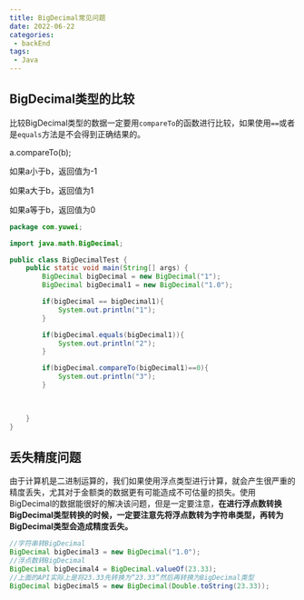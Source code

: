 ```yaml
---
title: BigDecimal常见问题
date: 2022-06-22
categories:
 - backEnd
tags:
 - Java
---
```


## BigDecimal类型的比较

比较BigDecimal类型的数据一定要用`compareTo`的函数进行比较，如果使用`==`或者是`equals`方法是不会得到正确结果的。

a.compareTo(b);

如果a小于b，返回值为-1

如果a大于b，返回值为1

如果a等于b，返回值为0

```java
package com.yuwei;

import java.math.BigDecimal;

public class BigDecimalTest {
    public static void main(String[] args) {
        BigDecimal bigDecimal = new BigDecimal("1");
        BigDecimal bigDecimal1 = new BigDecimal("1.0");

        if(bigDecimal == bigDecimal1){
            System.out.println("1");
        }

        if(bigDecimal.equals(bigDecimal1)){
            System.out.println("2");
        }

        if(bigDecimal.compareTo(bigDecimal1)==0){
            System.out.println("3");
        }

      
        
    }
}

```

## 丢失精度问题

由于计算机是二进制运算的，我们如果使用浮点类型进行计算，就会产生很严重的精度丢失，尤其对于金额类的数据更有可能造成不可估量的损失。使用BigDecimal的数据能很好的解决该问题，但是一定要注意，**在进行浮点数转换BigDecimal类型转换的时候，一定要注意先将浮点数转为字符串类型，再转为BigDecimal类型会造成精度丢失。**

```java
//字符串转BigDecimal
BigDecimal bigDecimal3 = new BigDecimal("1.0");
//浮点数转BigDecimal
BigDecimal bigDecimal4 = BigDecimal.valueOf(23.33);
//上面的API实际上是将23.33先转换为“23.33”然后再转换为BigDecimal类型
BigDecimal bigDecimal5 = new BigDecimal(Double.toString(23.33));
```

